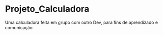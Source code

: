 # Projeto_Calculadora
 Uma calculadora feita em grupo com outro Dev, para fins de aprendizado e comunicação
